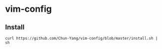 # vim-config

## Install
```
curl https://github.com/Chun-Yang/vim-config/blob/master/install.sh | sh
```
